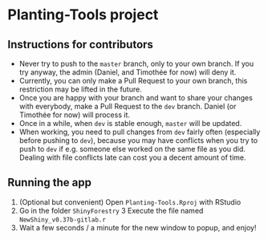 # Planting-Tools project

## Instructions for contributors
- Never try to push to the `master` branch, only to your own branch. If you try anyway, the admin (Daniel, and Timothée for now) will deny it.
- Currently, you can only make a Pull Request to your own branch, this restriction may be lifted in the future.
- Once you are happy with your branch and want to share your changes with everybody, make a Pull Request to the `dev` branch. Daniel (or Timothée for now) will process it.
- Once in a while, when `dev` is stable enough, `master` will be updated.
- When working, you need to pull changes from `dev` fairly often (especially before pushing to `dev`), because you may have conflicts when you try to push to `dev` if e.g. someone else worked on the same file as you did. Dealing with file conflicts late can cost you a decent amount of time.

## Running the app
1. (Optional but convenient) Open `Planting-Tools.Rproj` with RStudio
2. Go in the folder `ShinyForestry`
3 Execute the file named `NewShiny_v0.37b-gitlab.r`
4. Wait a few seconds / a minute for the new window to popup, and enjoy!
